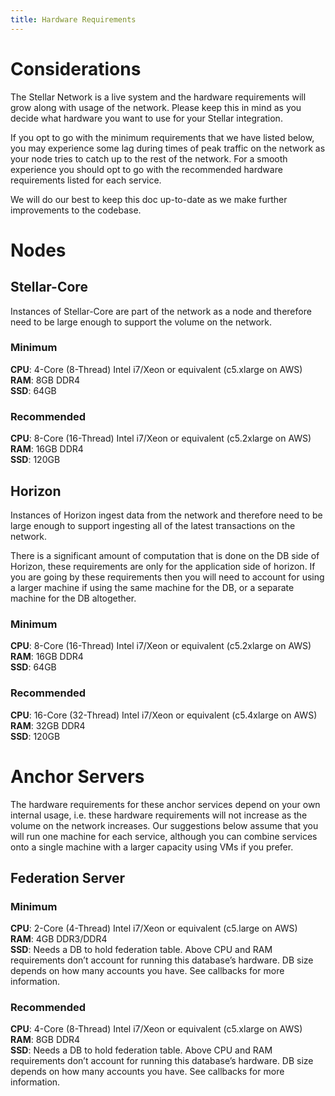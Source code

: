 ```yaml
---
title: Hardware Requirements
---
```


# Considerations

The Stellar Network is a live system and the hardware requirements will grow along with usage of the network. Please keep this in mind as you decide what hardware you want to use for your Stellar integration.

If you opt to go with the minimum requirements that we have listed below, you may experience some lag during times of peak traffic on the network as your node tries to catch up to the rest of the network. For a smooth experience you should opt to go with the recommended hardware requirements listed for each service.

We will do our best to keep this doc up-to-date as we make further improvements to the codebase.

# Nodes

## Stellar-Core

Instances of Stellar-Core are part of the network as a node and therefore need to be large enough to support the volume on the network.

### Minimum
**CPU**: 4-Core (8-Thread) Intel i7/Xeon or equivalent (c5.xlarge on AWS)\
**RAM**: 8GB DDR4\
**SSD**: 64GB

### Recommended
**CPU**: 8-Core (16-Thread) Intel i7/Xeon or equivalent (c5.2xlarge on AWS)\
**RAM**: 16GB DDR4\
**SSD**: 120GB

## Horizon

Instances of Horizon ingest data from the network and therefore need to be large enough to support ingesting all of the latest transactions on the network.

There is a significant amount of computation that is done on the DB side of Horizon, these requirements are only for the application side of horizon. If you are going by these requirements then you will need to account for using a larger machine if using the same machine for the DB, or a separate machine for the DB altogether.

### Minimum
**CPU**: 8-Core (16-Thread) Intel i7/Xeon or equivalent (c5.2xlarge on AWS)\
**RAM**: 16GB DDR4\
**SSD**: 64GB

### Recommended
**CPU**: 16-Core (32-Thread) Intel i7/Xeon or equivalent (c5.4xlarge on AWS)\
**RAM**: 32GB DDR4\
**SSD**: 120GB

# Anchor Servers

The hardware requirements for these anchor services depend on your own internal usage, i.e. these hardware requirements will not increase as the volume on the network increases. Our suggestions below assume that you will run one machine for each service, although you can combine services onto a single machine with a larger capacity using VMs if you prefer.

## Federation Server

### Minimum
**CPU**: 2-Core (4-Thread) Intel i7/Xeon or equivalent (c5.large on AWS)\
**RAM**: 4GB DDR3/DDR4\
**SSD**: Needs a DB to hold federation table. Above CPU and RAM requirements don’t account for running this database’s hardware. DB size depends on how many accounts you have. See callbacks for more information.

### Recommended
**CPU**: 4-Core (8-Thread) Intel i7/Xeon or equivalent (c5.xlarge on AWS)\
**RAM**: 8GB DDR4\
**SSD**: Needs a DB to hold federation table. Above CPU and RAM requirements don’t account for running this database’s hardware. DB size depends on how many accounts you have. See callbacks for more information.
